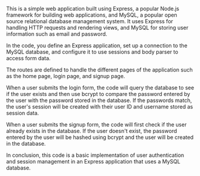 This is a simple web application built using Express, a popular Node.js framework for building web applications, and MySQL, a popular open source relational database management system. It uses Express for handling HTTP requests and rendering views, and MySQL for storing user information such as email and password.


In the code, you define an Express application, set up a connection to the MySQL database, and configure it to use sessions and body parser to access form data.

The routes are defined to handle the different pages of the application such as the home page, login page, and signup page.


When a user submits the login form, the code will query the database to see if the user exists and then use bcrypt to compare the password entered by the user with the password stored in the database. If the passwords match, the user's session will be created with their user ID and username stored as session data.

When a user submits the signup form, the code will first check if the user already exists in the database. If the user doesn't exist, the password entered by the user will be hashed using bcrypt and the user will be created in the database.

In conclusion, this code is a basic implementation of user authentication and session management in an Express application that uses a MySQL database.

